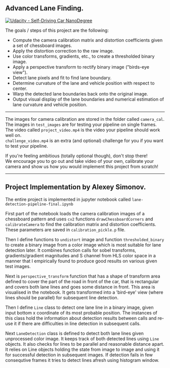 ## Advanced Lane Finding.
[![Udacity - Self-Driving Car NanoDegree](https://s3.amazonaws.com/udacity-sdc/github/shield-carnd.svg)](http://www.udacity.com/drive)

The goals / steps of this project are the following:  

* Compute the camera calibration matrix and distortion coefficients given a set of chessboard images.
* Apply the distortion correction to the raw image.  
* Use color transforms, gradients, etc., to create a thresholded binary image.
* Apply a perspective transform to rectify binary image ("birds-eye view"). 
* Detect lane pixels and fit to find lane boundary.
* Determine curvature of the lane and vehicle position with respect to center.
* Warp the detected lane boundaries back onto the original image.
* Output visual display of the lane boundaries and numerical estimation of lane curvature and vehicle 
position.

---

The images for camera calibration are stored in the folder called `camera_cal`.  
The images in `test_images` are for testing your pipeline on single frames.  
The video called `project_video.mp4` is the video your pipeline should work well on.  
`challenge_video.mp4` is an extra (and optional) challenge for you if you want to 
test your pipeline.

If you're feeling ambitious (totally optional though), don't stop there!  
We encourage you to go out and take video of your own, calibrate your camera and 
show us how you would implement this project from scratch!

---

## Project Implementation by Alexey Simonov.

The entire project is implemented in jupyter notebook called `lane-detection-pipeline-final.ipynb`

First part of the notebook loads the camera calibration images of a chessboard pattern
and uses `cv2` functions `drawChessboardCorners` and `calibrateCamera` to find the calibration
matrix and distortion coefficients. 
These parameters are saved in `calibration_pickle.p` file.

Then I define functions to `undistort` image and function `thresholded_binary` 
to create a binary image from a color image which is most suitable for lane detection later. 
It combines function calls for sobel transforms, gradients/gradient magnitudes 
and S channel from HLS color space in a manner
that I empirically found to produce good results on various given test images.

Next is `perspective_transform` function that has a shape of transform area defined to
cover the part of the road in front of the car, that is rectangular and covers both lane lines
and goes some distance in front. This area is visualised in the notebook.
It gets transformed into a 'bird-eye' view (where lines should be parallel) 
for subsequent line detection.

Then I define `Line` class to detect one lane line in a binary image, given input bottom 
x coordinate
of its most probable position. The instances of this class hold the information about 
detection results between calls and re-use it if there are difficulties in line detection
in subsequent calls.

Next `LaneDetection` class is defined to detect both lane lines given unprocessed color image.
It keeps track of both detected lines using `Line` objects. It also checks for lines to 
be parallel and reasonable distance apart. 
It relies on Line objects holding the state from image to image and using it for successful
detection in subsequent images.
If detection fails in few consequtive frames
it tries to detect lines afresh using histogram window.


